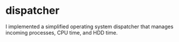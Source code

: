 # dispatcher
I implemented a simplified operating system dispatcher that manages incoming processes, CPU time, and HDD time.
